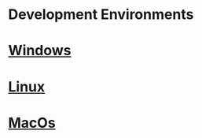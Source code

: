 ﻿Development Environments
========================

# [Windows](Windows/README.md)

# [Linux](Linux/README.md)

# [MacOs](MacOs/README.md)
